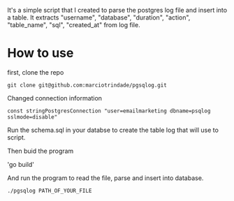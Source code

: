 It's a simple script that I created to parse the postgres log file and insert into a table. It extracts "username", "database", "duration", "action", "table_name", "sql", "created_at" from log file.

# How to use

first, clone the repo

`git clone git@github.com:marciotrindade/pgsqlog.git`

Changed connection information

`const stringPostgresConnection "user=emailmarketing dbname=psqlog sslmode=disable"`

Run the schema.sql in your databse to create the table log that will use to script.

Then buid the program

'go build'


And run the program to read the file, parse and insert into database.

`./pgsqlog PATH_OF_YOUR_FILE`
